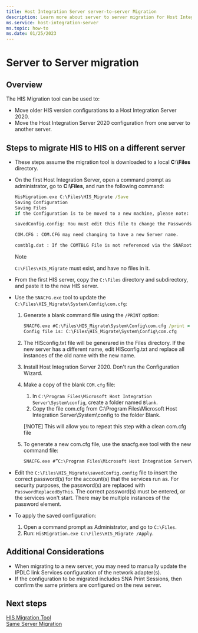 ```yaml
---
title: Host Integration Server server-to-server Migration
description: Learn more about server to server migration for Host Integration Server.
ms.service: host-integration-server
ms.topic: how-to
ms.date: 01/25/2023
---
```


# Server to Server migration

## Overview

The HIS Migration tool can be used to:

- Move older HIS version configurations to a Host Integration Server 2020.
- Move the Host Integration Server 2020 configuration from one server to another server.

## Steps to migrate HIS to HIS on a different server

- These steps assume the migration tool is downloaded to a local **C:\Files** directory.
- On the first Host Integration Server, open a command prompt as administrator, go to **C:\Files**, and run the following command:

  ```cmd
  HisMigration.exe C:\Files\HIS_Migrate /Save
  Saving Configuration
  Saving Files
  If the Configuration is to be moved to a new machine, please note:
  
  savedConfig.config: You must edit this file to change the Passwords of all Services before restoring the configuration. If this machine is a primary sub-domain controller, and you want another sub-domain on the new machine, please edit this file.
  
  COM.CFG : COM.CFG may need changing to have a new Server name.
  
  comtblg.dat : If the COMTBLG File is not referenced via the SNARoot environment variable, the saved configuration file may need editing.
  ```

  > [!NOTE]
  > `C:\Files\HIS_Migrate` must exist, and have no files in it.

- From the first HIS server, copy the `C:\Files` directory and subdirectory, and paste it to the new HIS server.
- Use the `SNACFG.exe` tool to update the `C:\Files\HIS_Migrate\System\Config\com.cfg`:

  1. Generate a blank command file using the `/PRINT` option:
  
      ```cmd
      SNACFG.exe #C:\Files\HIS_Migrate\System\Config\com.cfg /print > HISconfig.txt
      Config file is: C:\Files\HIS_Migrate\System\Config\com.cfg
      ```

  2. The HISconfig.txt file will be generared in the Files directory. If the new server has a different name, edit HISconfig.txt and replace all instances of the old name with the new name.
  
  3. Install Host Integration Server 2020. Don't run the Configuration Wizard.
  
  4. Make a copy of the blank `COM.cfg` file:

      1. In `C:\Program Files\Microsoft Host Integration Server\System\config`, create a folder named `Blank`.
      2. Copy the file com.cfg from C:\Program Files\Microsoft Host Integration Server\System\config to the folder Blank.
      
      [!NOTE]
      This will allow you to repeat this step with a clean com.cfg file

  5. To generate a new com.cfg file, use the snacfg.exe tool with the new command file:

      ```cmd
      SNACFG.exe #”C:\Program Files\Microsoft Host Integration Server\System\config\com.cfg”  @C:\Files\HISconfig.txt /NOVALIDATEPRINTER  /V
      ```

- Edit the `C:\Files\HIS_Migrate\savedConfig.config` file to insert the correct password(s) for the account(s) that the services run as. For security purposes, the password(s) are replaced with `PasswordReplacedByThis`. The correct password(s) must be entered, or the services won't start. There may be multiple instances of the password element.
- To apply the saved configuration:
  1. Open a command prompt as Administrator, and go to `C:\Files`.
  2. Run: `HisMigration.exe C:\Files\HIS_Migrate /Apply`.

## Additional Considerations

- When migrating to a new server, you may need to manually update the IPDLC link Services configuration of the network adapter(s).
- If the configuration to be migrated includes SNA Print Sessions, then confirm the same printers are configured on the new server.

## Next steps

[HIS Migration Tool](../install-and-config-guides/his-migration-tool-2020.md)  
[Same Server Migration](../install-and-config-guides/same-server-migration-2020.md)

